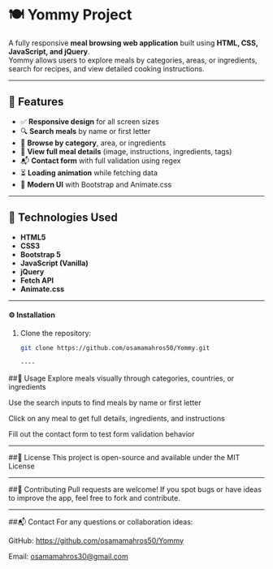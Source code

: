 # 🍽️ Yommy Project

A fully responsive **meal browsing web application** built using **HTML, CSS, JavaScript, and jQuery**.  
Yommy allows users to explore meals by categories, areas, or ingredients, search for recipes, and view detailed cooking instructions.

---

## 🌟 Features

- ✅ **Responsive design** for all screen sizes
- 🔍 **Search meals** by name or first letter
- 📂 **Browse by category**, area, or ingredients
- 🧾 **View full meal details** (image, instructions, ingredients, tags)
- 📬 **Contact form** with full validation using regex
- ⏳ **Loading animation** while fetching data
- 🎨 **Modern UI** with Bootstrap and Animate.css

---

## 📂 Technologies Used

- **HTML5**
- **CSS3**
- **Bootstrap 5**
- **JavaScript (Vanilla)**
- **jQuery**
- **Fetch API**
- **Animate.css**
---

#### ⚙️ Installation

1. Clone the repository:
   ```bash
   git clone https://github.com/osamamahros50/Yommy.git

   ----
##📌 Usage
Explore meals visually through categories, countries, or ingredients

Use the search inputs to find meals by name or first letter

Click on any meal to get full details, ingredients, and instructions

Fill out the contact form to test form validation behavior

---
##📜 License
This project is open-source and available under the MIT License

---
##🤝 Contributing
Pull requests are welcome!
If you spot bugs or have ideas to improve the app, feel free to fork and contribute.

---
##📬 Contact
For any questions or collaboration ideas:

GitHub: https://github.com/osamamahros50/Yommy

Email: osamamahros30@gmail.com


